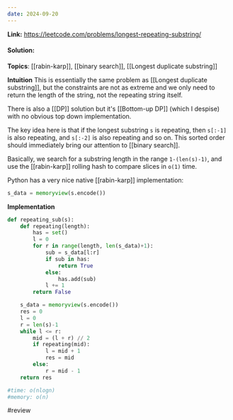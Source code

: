```yaml
---
date: 2024-09-20
---
```

**Link:** https://leetcode.com/problems/longest-repeating-substring/
#### Solution:

**Topics**: [[rabin-karp]], [[binary search]], [[Longest duplicate substring]]

**Intuition**
This is essentially the same problem as [[Longest duplicate substring]], but the constraints are not as extreme and we only need to return the length of the string, not the repeating string itself. 

There is also a [[DP]] solution but it's [[Bottom-up DP]] (which I despise) with no obvious top down implementation. 

The key idea here is that if the longest substring `s` is repeating, then `s[:-1]` is also repeating, and `s[:-2]` is also repeating and so on. This sorted order should immediately bring our attention to [[binary search]]. 

Basically, we search for a substring length in the range `1-(len(s)-1)`, and use the [[rabin-karp]] rolling hash to compare slices in `o(1)` time. 

Python has a very nice native [[rabin-karp]] implementation: 
```python
s_data = memoryview(s.encode())
```

**Implementation**
```python
def repeating_sub(s):
	def repeating(length):
		has = set()
		l = 0
		for r in range(length, len(s_data)+1):
			sub = s_data[l:r]
			if sub in has:
				return True
			else:
				has.add(sub)
			l += 1
		return False

	s_data = memoryview(s.encode())
	res = 0
	l = 0
	r = len(s)-1
	while l <= r:
		mid = (l + r) // 2
		if repeating(mid):
			l = mid + 1
			res = mid
		else:
			r = mid - 1
	return res

#time: o(nlogn)
#memory: o(n)
```

#review 


